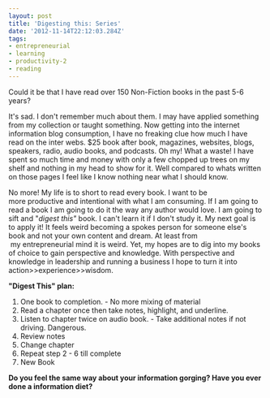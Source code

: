 ```yaml
---
layout: post
title: 'Digesting this: Series'
date: '2012-11-14T22:12:03.284Z'
tags:
- entrepreneurial
- learning
- productivity-2
- reading
---
```


Could it be that I have read over 150 Non-Fiction books in the past 5-6 years?

It's sad. I don't remember much about them. I may have applied something from my collection or taught something. Now getting into the internet information blog consumption, I have no freaking clue how much I have read on the inter webs. $25 book after book, magazines, websites, blogs, speakers, radio, audio books, and podcasts. Oh my! What a waste! I have spent so much time and money with only a few chopped up trees on my shelf and nothing in my head to show for it. Well compared to whats written on those pages I feel like I know nothing near what I should know.

No more! My life is to short to read every book. I want to be more productive and intentional with what I am consuming. If I am going to read a book I am going to do it the way any author would love. I am going to sift and "<em>digest this"</em> book. I can't learn it if I don't study it. My next goal is to apply it! It feels weird becoming a spokes person for someone else's book and not your own content and dream. At least from  my entrepreneurial mind it is weird. Yet, my hopes are to dig into my books of choice to gain perspective and knowledge. With perspective and knowledge in leadership and running a business I hope to turn it into action>>experience>>wisdom.

<strong>"Digest This" plan:</strong>
<ol>
	<li>One book to completion. - No more mixing of material</li>
	<li>Read a chapter once then take notes, highlight, and underline.</li>
	<li>Listen to chapter twice on audio book. - Take additional notes if not driving. Dangerous.</li>
	<li>Review notes</li>
	<li>Change chapter</li>
	<li>Repeat step 2 - 6 till complete</li>
	<li>New Book</li>
</ol>
<strong>Do you feel the same way about your information gorging? Have you ever done a information diet?</strong>